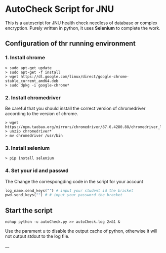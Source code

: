 # AutoCheck Script for JNU

This is a autoscript for JNU health check needless of database or complex encryption. Purely written in python, it uses **Selenium** to complete the work.

## Configuration of thr running environment
  
### 1. Install chrome
```shell
> sudo apt-get update
> sudo apt-get -f install
> wget https://dl.google.com/linux/direct/google-chrome-stable_current_amd64.deb
> sudo dpkg -i google-chrome*
```
### 2. Install chromedriver
Be careful that you should install the correct version of chromedriver according to the version of chrome. 
```shell
> wget https://npm.taobao.org/mirrors/chromedriver/87.0.4280.88/chromedriver_linux64.zip
> unzip chromedriver*
> mv chromedriver /usr/bin
```

### 3. Install selenium
```shell
> pip install selenium
```

### 4. Set your id and passwd
The Change the correspongding code in the script for your account
```python
log_name.send_keys("") # input your student id the bracket
pwd.send_keys("") # # input your password the bracket
```

## Start the script
```shell script
nohup python -u autoCheck.py >> autoCheck.log 2>&1 &
```
Use the parament u to disable  the output cache of python, otherwise it will not output stdout to the log file. 

__